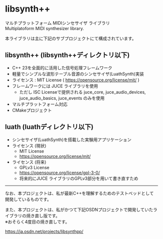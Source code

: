# libsynth++

マルチプラットフォーム MIDIシンセサイザ ライブラリ  
Multiplatoform MIDI synthesizer library.

本ライブラリは主に下記のサブプロジェクトにて構成されています。

## libsynth++ (libsynth++ディレクトリ以下)
* C++ 23を全面的に活用した信号処理フレームワーク
* 軽量でシンプルな波形テーブル音源のシンセサイザ(LuathSynth)実装
* ライセンス : MIT License ( https://opensource.org/license/mit/ )
* フレームワークには JUCE ライブラリを使用
    * ただし ISC Licenseで提供される juce_core, juce_audio_devices, juce_audio_basics, juce_events のみを使用
* マルチプラットフォーム対応
* CMakeプロジェクト
    
## luath (luathディレクトリ以下)
* シンセサイザ(LuathSynth)を搭載した実験用アプリケーション
* ライセンス (現状)
    * MIT License
    * https://opensource.org/license/mit/
* ライセンス (将来)
    * GPLv3 License
    * https://opensource.org/license/gpl-3-0/
    * 将来的にJUCE ライブラリのGPLv3部分を用いて書き直すため
    
----

なお、本プロジェクトは、私が最新C++を理解するためのテストベッドとして開発しているものです。

また、本プロジェクトは、私がかつて下記OSDNプロジェクトで開発していたライブラリの焼き直し版です。  
※おそらく4度目の焼き直しです。

https://ja.osdn.net/projects/libsynthpp/

